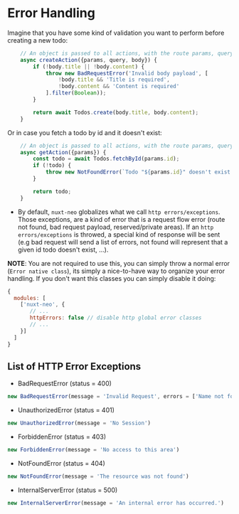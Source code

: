 # Error Handling #

Imagine that you have some kind of validation you want to perform before creating a new todo:
```js
    // An object is passed to all actions, with the route params, query string and body.
    async createAction({params, query, body}) {
        if (!body.title || !body.content) {
            throw new BadRequestError('Invalid body payload', [
                !body.title && 'Title is required',
                !body.content && 'Content is required'
            ].filter(Boolean));
        }

        return await Todos.create(body.title, body.content);
    }
```

Or in case you fetch a todo by id and it doesn't exist:
```js
    // An object is passed to all actions, with the route params, query string and body.
    async getAction({params}) {
        const todo = await Todos.fetchById(params.id);
        if (!todo) {
            throw new NotFoundError(`Todo "${params.id}" doesn't exist.`)
        }

        return todo;
    }
```

- By default, ```nuxt-neo``` globalizes what we call ```http errors/exceptions```. Those exceptions,
are a kind of error that is a request flow error (route not found, bad request payload, reserved/private areas).
If an ```http errors/exceptions``` is throwed, a special kind of response will be sent
(e.g bad request will send a list of errors, not found will represent that a given id todo doesn't exist, ...).

**NOTE**: You are not required to use this, you can simply throw a normal error (```Error native class```), its simply a
nice-to-have way to organize your error handling. If you don't want this classes you can simply disable it doing:
```js
{
  modules: [
    ['nuxt-neo', {
       // ...
       httpErrors: false // disable http global error classes
       // ...
    }]
  ]
}
```

## List of HTTP Error Exceptions ##
- BadRequestError (status = 400)
```js
new BadRequestError(message = 'Invalid Request', errors = ['Name not found'])
```
- UnauthorizedError (status = 401)
```js
new UnauthorizedError(message = 'No Session')
```
- ForbiddenError (status = 403)
```js
new ForbiddenError(message = 'No access to this area')
```
- NotFoundError (status = 404)
```js
new NotFoundError(message = 'The resource was not found')
```
- InternalServerError (status = 500)
```js
new InternalServerError(message = 'An internal error has occurred.')
```
